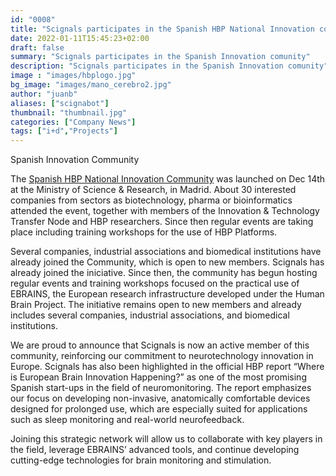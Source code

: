 ```yaml
---
id: "0008"
title: "Scignals participates in the Spanish HBP National Innovation comunity"
date: 2022-01-11T15:45:23+02:00
draft: false
summary: "Scignals participates in the Spanish Innovation comunity"
description: "Scignals participates in the Spanish Innovation comunity"
image : "images/hbplogo.jpg"
bg_image: "images/mano_cerebro2.jpg"
author: "juanb"
aliases: ["scignabot"]
thumbnail: "thumbnail.jpg"
categories: ["Company News"]
tags: ["i+d","Projects"]
---
```



Spanish Innovation Community
 
The [Spanish HBP National Innovation Community](https://www.humanbrainproject.eu/en/collaborate/innovation/national-hubs-for-innovation/spanish-national-hub-for-innovation/) was launched on Dec 14th at the Ministry of Science & Research, in Madrid. About 30 interested companies from sectors as biotechnology, pharma or bioinformatics attended the event, together with members of the Innovation & Technology Transfer Node and HBP researchers. Since then regular events are taking place including training workshops for the use of HBP Platforms. 

Several companies, industrial associations and biomedical institutions have already joined the Community, which is open to new members. Scignals has already joined the iniciative. Since then, the community has begun hosting regular events and training workshops focused on the practical use of EBRAINS, the European research infrastructure developed under the Human Brain Project. The initiative remains open to new members and already includes several companies, industrial associations, and biomedical institutions.

We are proud to announce that Scignals is now an active member of this community, reinforcing our commitment to neurotechnology innovation in Europe. Scignals has also been highlighted in the official HBP report “Where is European Brain Innovation Happening?” as one of the most promising Spanish start-ups in the field of neuromonitoring. The report emphasizes our focus on developing non-invasive, anatomically comfortable devices designed for prolonged use, which are especially suited for applications such as sleep monitoring and real-world neurofeedback.

Joining this strategic network will allow us to collaborate with key players in the field, leverage EBRAINS’ advanced tools, and continue developing cutting-edge technologies for brain monitoring and stimulation. 
 
